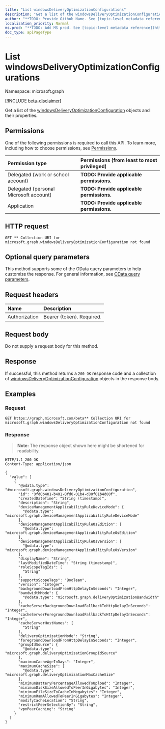 ```yaml
---
title: "List windowsDeliveryOptimizationConfigurations"
description: "Get a list of the windowsDeliveryOptimizationConfiguration objects and their properties."
author: "**TODO: Provide Github Name. See [topic-level metadata reference](https://msgo.azurewebsites.net/add/document/guidelines/metadata.html#topic-level-metadata)**"
localization_priority: Normal
ms.prod: "**TODO: Add MS prod. See [topic-level metadata reference](https://msgo.azurewebsites.net/add/document/guidelines/metadata.html#topic-level-metadata)**"
doc_type: apiPageType
---
```


# List windowsDeliveryOptimizationConfigurations
Namespace: microsoft.graph

[!INCLUDE [beta-disclaimer](../../includes/beta-disclaimer.md)]

Get a list of the [windowsDeliveryOptimizationConfiguration](../resources/windowsdeliveryoptimizationconfiguration.md) objects and their properties.

## Permissions
One of the following permissions is required to call this API. To learn more, including how to choose permissions, see [Permissions](/graph/permissions-reference).

|Permission type|Permissions (from least to most privileged)|
|:---|:---|
|Delegated (work or school account)|**TODO: Provide applicable permissions.**|
|Delegated (personal Microsoft account)|**TODO: Provide applicable permissions.**|
|Application|**TODO: Provide applicable permissions.**|

## HTTP request

<!-- {
  "blockType": "ignored"
}
-->
``` http
GET ** Collection URI for microsoft.graph.windowsDeliveryOptimizationConfiguration not found
```

## Optional query parameters
This method supports some of the OData query parameters to help customize the response. For general information, see [OData query parameters](/graph/query-parameters).

## Request headers
|Name|Description|
|:---|:---|
|Authorization|Bearer {token}. Required.|

## Request body
Do not supply a request body for this method.

## Response

If successful, this method returns a `200 OK` response code and a collection of [windowsDeliveryOptimizationConfiguration](../resources/windowsdeliveryoptimizationconfiguration.md) objects in the response body.

## Examples

### Request
<!-- {
  "blockType": "request",
  "name": "list_windowsdeliveryoptimizationconfiguration"
}
-->
``` http
GET https://graph.microsoft.com/beta** Collection URI for microsoft.graph.windowsDeliveryOptimizationConfiguration not found
```


### Response
>**Note:** The response object shown here might be shortened for readability.
<!-- {
  "blockType": "response",
  "truncated": true,
  "@odata.type": "Collection(microsoft.graph.windowsDeliveryOptimizationConfiguration)"
}
-->
``` http
HTTP/1.1 200 OK
Content-Type: application/json

{
  "value": [
    {
      "@odata.type": "#microsoft.graph.windowsDeliveryOptimizationConfiguration",
      "id": "0fd0b401-b401-0fd0-01b4-d00f01b4d00f",
      "createdDateTime": "String (timestamp)",
      "description": "String",
      "deviceManagementApplicabilityRuleDeviceMode": {
        "@odata.type": "microsoft.graph.deviceManagementApplicabilityRuleDeviceMode"
      },
      "deviceManagementApplicabilityRuleOsEdition": {
        "@odata.type": "microsoft.graph.deviceManagementApplicabilityRuleOsEdition"
      },
      "deviceManagementApplicabilityRuleOsVersion": {
        "@odata.type": "microsoft.graph.deviceManagementApplicabilityRuleOsVersion"
      },
      "displayName": "String",
      "lastModifiedDateTime": "String (timestamp)",
      "roleScopeTagIds": [
        "String"
      ],
      "supportsScopeTags": "Boolean",
      "version": "Integer",
      "backgroundDownloadFromHttpDelayInSeconds": "Integer",
      "bandwidthMode": {
        "@odata.type": "microsoft.graph.deliveryOptimizationBandwidth"
      },
      "cacheServerBackgroundDownloadFallbackToHttpDelayInSeconds": "Integer",
      "cacheServerForegroundDownloadFallbackToHttpDelayInSeconds": "Integer",
      "cacheServerHostNames": [
        "String"
      ],
      "deliveryOptimizationMode": "String",
      "foregroundDownloadFromHttpDelayInSeconds": "Integer",
      "groupIdSource": {
        "@odata.type": "microsoft.graph.deliveryOptimizationGroupIdSource"
      },
      "maximumCacheAgeInDays": "Integer",
      "maximumCacheSize": {
        "@odata.type": "microsoft.graph.deliveryOptimizationMaxCacheSize"
      },
      "minimumBatteryPercentageAllowedToUpload": "Integer",
      "minimumDiskSizeAllowedToPeerInGigabytes": "Integer",
      "minimumFileSizeToCacheInMegabytes": "Integer",
      "minimumRamAllowedToPeerInGigabytes": "Integer",
      "modifyCacheLocation": "String",
      "restrictPeerSelectionBy": "String",
      "vpnPeerCaching": "String"
    }
  ]
}
```


